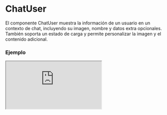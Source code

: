 # ChatUser

El componente ChatUser muestra la información de un usuario en un contexto de chat, incluyendo su imagen, nombre y datos extra opcionales. También soporta un estado de carga y permite personalizar la imagen y el contenido adicional.

 

### Ejemplo

<iframe minHeightIframe="30dvh" src="https://fenextjs-component-storybook.vercel.app/iframe.html?args=&id=chat-user--index&viewMode=story" />

### Importación

Para importar el componente ChatUser, se puede hacer desde fenextjs

```tsx copy
import { ChatUser } from "fenextjs";
```

### Parámetros

| Parámetro | Tipo | Requerido | Default | Descripcion |
| --------- | ---- | --------- | ------- | ----------- |
| name | string | no | undefined | El nombre del usuario que se mostrará en el componente. |
| img | Partial\<ImgProps\> | no | undefined | Propiedades de la imagen del usuario, incluyendo la URL o cualquier atributo de la imagen. |
| role | string | no | undefined | El rol del usuario, usado para aplicar clases CSS adicionales al componente. |
| loader | boolean | no | false | Indica si el componente está en estado de carga, mostrando placeholders en lugar del contenido real. |
| imgProps | Partial\<ImgProps\> | no | \{ imgIf404: FenextImgUserPlaceholder \} | Propiedades adicionales para el componente Img, permitiendo personalizar cómo se maneja la imagen del usuario. |
| extraData | ReactNode | no | undefined | Contenido adicional que se mostrará junto al nombre del usuario, como información adicional o etiquetas. |

### Storybook

Para ver el storybook del componente lo puede hacer con este [link](https://fenextjs-component-storybook.vercel.app/?path=/story/chat-user--index)

### Usos

- Usuario básico

```tsx copy
<ChatUser name="Juan Perez" role="admin" />
```

- Usuario con datos extra

```tsx copy
<ChatUser name="Maria" extraData={<span>Conectado</span>} />
```

- Usuario en estado de carga

```tsx copy
<ChatUser loader={true} />
```

